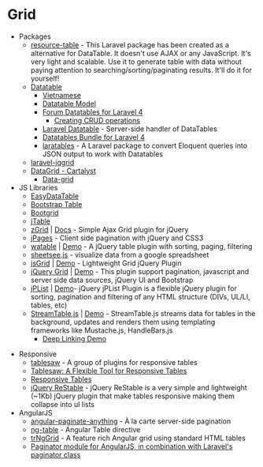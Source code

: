# Grid
* Packages
    - [resource-table](https://goo.gl/W4XFS1) - This Laravel package has been created as a alternative for DataTable. It doesn't use AJAX or any JavaScript. It's very light and scalable. Use it to generate table with data without paying attention to searching/sorting/paginating results. It'll do it for yourself!
    - [Datatable](http://goo.gl/riCXmx)
        - [Vietnamese](http://goo.gl/5ackDg)
        - [Datatable Model](http://goo.gl/oTFfWB)
        - [Forum Datatables for Laravel 4](http://goo.gl/KJ0OzA)
            - [Creating CRUD operations](http://goo.gl/3WBF4s)
        - [Laravel Datatable](http://goo.gl/T2dD8y) - Server-side handler of DataTables
        - [Datatables Bundle for Laravel 4](http://goo.gl/T3hwKE)
        - [laratables](http://goo.gl/uoPx2p) - A Laravel package to convert Eloquent queries into JSON output to work with Datatables
    - [laravel-jqgrid](http://goo.gl/J0leMj)
    - [DataGrid - Cartalyst](http://goo.gl/H0Em1x)
        - [Data-grid](http://goo.gl/Et0wGT)
* JS Libraries
    - [EasyDataTable](http://goo.gl/d4J1Hx)
    - [Bootstrap Table](http://goo.gl/50HVbj)
    - [Bootgrid](http://www.jquery-bootgrid.com/)
    - [jTable](http://www.jtable.org/)
    - [zGrid](http://goo.gl/p0hrKx) | [Docs](http://goo.gl/5lXUdZ) - Simple Ajax Grid plugin for jQuery
    - [jPages](http://goo.gl/jGkKsM) - Client side pagination with jQuery and CSS3
    - [watable](http://goo.gl/yckNAj) | [Demo](http://goo.gl/MMBvyG) - A jQuery table plugin with sorting, paging, filtering
    - [sheetsee.js](http://goo.gl/Fb5eSe) - visualize data from a google spreadsheet
    - [jsGrid](http://js-grid.com/) | [Demo](http://goo.gl/G9vmrP) - Lightweight Grid jQuery Plugin
    - [jQuery Grid](http://gijgo.com/) | [Demo](http://goo.gl/HzfvUm) - This plugin support pagination, javascript and server side data sources, jQuery UI and Bootstrap
    - [jPList](https://goo.gl/qQ1lHO) | [Demo](https://jplist.com/)- jQuery jPList Plugin is a flexible jQuery plugin for sorting, pagination and filtering of any HTML structure (DIVs, UL/LI, tables, etc)
    - [StreamTable.js](https://goo.gl/myYeb3) | [Demo](http://goo.gl/7L5owW) - StreamTable.js streams data for tables in the background, updates and renders them using templating frameworks like Mustache.js, HandleBars.js
        - [Deep Linking Demo](https://goo.gl/pYjeIU)
- Responsive
    - [tablesaw](http://goo.gl/uYvQKd) - A group of plugins for responsive tables
    - [Tablesaw: A Flexible Tool for Responsive Tables](http://goo.gl/TM5QUG)
    - [Responsive Tables](http://goo.gl/vQk1WO)
    - [jQuery ReStable](http://codeb.it/restable/) - jQuery ReStable is a very simple and lightweight (~1Kb) jQuery plugin that make tables responsive making them collapse into ul lists
- AngularJS
    - [angular-paginate-anything](http://goo.gl/hkQxYi) - À la carte server-side pagination
    - [ng-table](http://goo.gl/4j254y) - Angular Table directive
    - [trNgGrid](http://goo.gl/1Pyhkb) - A feature rich Angular grid using standard HTML tables
    - [Paginator module for AngularJS, in combination with Laravel's paginator class](http://goo.gl/0jY1pU)
